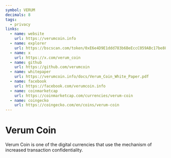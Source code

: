 ```yaml
---
symbol: VERUM
decimals: 8
tags:
  - privacy
links:
  - name: website
    url: https://verumcoin.info
  - name: explorer
    url: https://bscscan.com/token/0xE6e4D9E1ddd783b6BeEccC059ABc17be88EE1A03
  - name: x
    url: https://x.com/verum_coin
  - name: github
    url: https://github.com/verumcoin
  - name: whitepaper
    url: https://verumcoin.info/docs/Verum_Coin_White_Paper.pdf
  - name: facebook
    url: https://facebook.com/verumcoin.info
  - name: coinmarketcap
    url: https://coinmarketcap.com/currencies/verum-coin
  - name: coingecko
    url: https://coingecko.com/en/coins/verum-coin
---
```


# Verum Coin

Verum Coin is one of the digital currencies that use the mechanism of increased transaction confidentiality.
